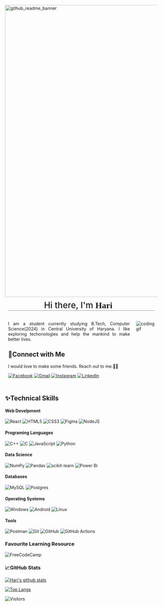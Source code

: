 <img width="959" alt="github_readme_banner" src="https://user-images.githubusercontent.com/73326865/182214555-3f710ae6-ff34-4eb0-9f0f-a64a3ac89423.png">
<h2 align="center" style="font-weight:500;font-size:28px;margin:10px;border-bottom:1px solid gray;">
        Hi there, I'm <span style="font-family:cursive;font-weight:900;">Hari👋</span>
</h2>

<div style="display:flex;justify-content:center;">
<div style="padding:10px">
<p style="text-align:justify;">
I am a student currently studying B.Tech, Computer Science(2024) in Central University of Haryana. I like exploring techonologies and help the mankind to make better lives.
</p>

## 🤘**Connect with Me**

I would love to make some friends. Reach out to me.🤜🤛

[![Facebook](https://img.shields.io/badge/Facebook-%231877F2.svg?style=flat&logo=Facebook&logoColor=white)](https://www.facebook.com/profile.php?id=100008771017562)
[![Gmail](https://img.shields.io/badge/Gmail-D14836?style=flat&logo=gmail&logoColor=white)](https://mail.google.com/mail/u/0/?fs=1&tf=cm&source=mailto&to=harikiran.kante@gmail.com)
[![Instagram](https://img.shields.io/badge/Instagram-%23E4405F.svg?style=flat&logo=Instagram&logoColor=white)](https://www.instagram.com/__hari_kiran__/)
[![LinkedIn](https://img.shields.io/badge/linkedin-%230077B5.svg?style=flat&logo=linkedin&logoColor=white)](https://www.linkedin.com/in/hari-k-a18b66105/)

</div>
<div  style="padding:10px">
<!-- <img style="border-radius:3px;" height="200px" width="800px"  src="https://raw.githubusercontent.com/abhisheknaiidu/abhisheknaiidu/master/code.gif"/> -->

![codinggif](https://raw.githubusercontent.com/abhisheknaiidu/abhisheknaiidu/master/code.gif)

</div>
</div>

## ✨**Technical Skills**

#### Web Develpment

![React](https://img.shields.io/badge/react-%2320232a.svg?style=for-the-badge&logo=react&logoColor=%2361DAFB)
![HTML5](https://img.shields.io/badge/html5-%23E34F26.svg?style=for-the-badge&logo=html5&logoColor=white)
![CSS3](https://img.shields.io/badge/css3-%231572B6.svg?style=for-the-badge&logo=css3&logoColor=white)
![Figma](https://img.shields.io/badge/figma-%23F24E1E.svg?style=for-the-badge&logo=figma&logoColor=white)
![NodeJS](https://img.shields.io/badge/node.js-6DA55F?style=for-the-badge&logo=node.js&logoColor=white)

#### Programing Languages

![C++](https://img.shields.io/badge/c++-%2300599C.svg?style=for-the-badge&logo=c%2B%2B&logoColor=white)
![C](https://img.shields.io/badge/c-%2300599C.svg?style=for-the-badge&logo=c&logoColor=white)
![JavaScript](https://img.shields.io/badge/javascript-%23323330.svg?style=for-the-badge&logo=javascript&logoColor=%23F7DF1E)
![Python](https://img.shields.io/badge/python-3670A0?style=for-the-badge&logo=python&logoColor=ffdd54)

#### Data Science

![NumPy](https://img.shields.io/badge/numpy-%23013243.svg?style=for-the-badge&logo=numpy&logoColor=white)
![Pandas](https://img.shields.io/badge/pandas-%23150458.svg?style=for-the-badge&logo=pandas&logoColor=white)
![scikit-learn](https://img.shields.io/badge/scikit--learn-%23F7931E.svg?style=for-the-badge&logo=scikit-learn&logoColor=white)
![Power Bi](https://img.shields.io/badge/power_bi-F2C811?style=for-the-badge&logo=powerbi&logoColor=black)

#### Databases

![MySQL](https://img.shields.io/badge/mysql-%2300f.svg?style=for-the-badge&logo=mysql&logoColor=white)
![Postgres](https://img.shields.io/badge/postgres-%23316192.svg?style=for-the-badge&logo=postgresql&logoColor=white)

#### Operating Systems

![Windows](https://img.shields.io/badge/Windows-0078D6?style=for-the-badge&logo=windows&logoColor=white)
![Android](https://img.shields.io/badge/Android-3DDC84?style=for-the-badge&logo=android&logoColor=white)
![Linux](https://img.shields.io/badge/Linux-FCC624?style=for-the-badge&logo=linux&logoColor=black)

#### Tools

![Postman](https://img.shields.io/badge/Postman-FF6C37?style=for-the-badge&logo=postman&logoColor=white)
![Git](https://img.shields.io/badge/git-%23F05033.svg?style=for-the-badge&logo=git&logoColor=white)
![GitHub](https://img.shields.io/badge/github-%23121011.svg?style=for-the-badge&logo=github&logoColor=white)
![GitHub Actions](https://img.shields.io/badge/github%20actions-%232671E5.svg?style=for-the-badge&logo=githubactions&logoColor=white)

### Favourite Learning Resource

![FreeCodeCamp](https://img.shields.io/badge/Freecodecamp-%23123.svg?&style=for-the-badge&logo=freecodecamp&logoColor=green)

### **📈GitHub Stats**

[![Hari's github stats](https://github-readme-stats.vercel.app/api?username=hari4742&show_icons=true)](https://github.com/hari4742)

[![Top Langs](https://github-readme-stats.vercel.app/api/top-langs/?username=hari4742&layout=compact&langs_count=10&hide=jupyter%20notebook)](https://github.com/hari4742)

![Visitors](https://visitor-badge.glitch.me/badge?page_id=hari4742.visitor-badge)

<!---
hari4742/hari4742 is a ✨ special ✨ repository because its `README.md` (this file) appears on your GitHub profile.
You can click the Preview link to take a look at your changes.
--->

